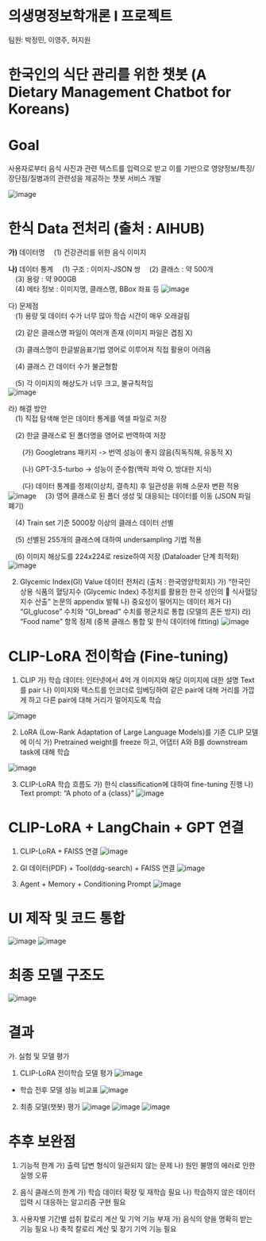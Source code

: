 # 의생명정보학개론 I 프로젝트
팀원: 박정민, 이영주, 허지원

# 한국인의 식단 관리를 위한 챗봇 (A Dietary Management Chatbot for Koreans)

# Goal 
사용자로부터 음식 사진과 관련 텍스트를 입력으로 받고 이를 기반으로 영양정보/특징/장단점/질병과의 관련성을 제공하는 챗봇 서비스 개발

![image](https://github.com/user-attachments/assets/3fe64bd7-bfef-4234-8f84-58d6b1a2e17f)


# 한식 Data 전처리 (출처 : AIHUB)

**가)** 데이터명
&emsp;(1) 건강관리를 위한 음식 이미지

**나)** 데이터 통계
&emsp;(1) 구조 : 이미지-JSON 쌍 
&emsp;(2) 클래스 : 약 500개  
&emsp;(3) 용량 : 약 900GB  
&emsp;(4) 메타 정보 : 이미지명, 클래스명, BBox 좌표 등
![image](https://github.com/user-attachments/assets/6922152b-3911-4cb5-b829-585aaffb3bd3)

다) 문제점<br>
&emsp;(1) 용량 및 데이터 수가 너무 많아 학습 시간이 매우 오래걸림<br>

&emsp;(2) 같은 클래스명 파일이 여러개 존재 (이미지 파일은 겹침 X)<br>

&emsp;(3) 클래스명이 한글발음표기법 영어로 이루어져 직접 활용이 어려움<br>

&emsp;(4) 클래스 간 데이터 수가 불균형함<br>

&emsp;(5) 각 이미지의 해상도가 너무 크고, 불규칙적임<br>
![image](https://github.com/user-attachments/assets/b5102f55-3537-4d38-85ca-471a25803919)

라) 해결 방안<br>
&emsp;(1) 직접 탐색해 얻은 데이터 통계를 엑셀 파일로 저장<br>
    
&emsp;(2) 한글 클래스로 된 폴더명을 영어로 번역하여 저장<br>
      
&emsp;&emsp;(가) Googletrans 패키지 -> 번역 성능이 좋지 않음(직독직해, 유동적 X)<br>
      		
&emsp;&emsp;(나) GPT-3.5-turbo -> 성능이 준수함(맥락 파악 O, 방대한 지식)<br>
      		
&emsp;&emsp;(다) 데이터 통계를 정제(이상치, 결측치) 후 일관성을 위해 소문자 변환 적용<br>
![image](https://github.com/user-attachments/assets/e03af950-fd08-4bfa-8a70-7e8137284dff)
&emsp;(3) 영어 클래스로 된 폴더 생성 및 대응되는 데이터를 이동 (JSON 파일 폐기)<br>
    
&emsp;(4) Train set 기준 5000장 이상의 클래스 데이터 선별 <br>
    
&emsp;(5) 선별된 255개의 클래스에 대하여 undersampling 기법 적용<br>
    
&emsp;(6) 이미지 해상도를 224x224로 resize하여 저장 (Dataloader 단계 최적화)<br>
![image](https://github.com/user-attachments/assets/ad97af32-8235-4fdb-87a4-431c81c7065f)

2) Glycemic Index(GI) Value 데이터 전처리 (출처 : 한국영양학회지)
  가) “한국인 상용 식품의 혈당지수 (Glycemic Index) 추정치를 활용한 한국 성인의         식사혈당지수 산출” 논문의 appendix 발췌
  나) 중요성이 떨어지는 데이터 제거
  다) “GI_glucose” 수치와 “GI_bread” 수치를 평균치로 통합 (모델의 혼돈 방지)
  라) “Food name” 항목 정제 (중복 클래스 통합 및 한식 데이터에 fitting)
![image](https://github.com/user-attachments/assets/9cbb1708-77c5-4c05-86eb-176301b1d6c0)

# CLIP-LoRA 전이학습 (Fine-tuning)
1) CLIP 
  가) 학습 데이터: 인터넷에서 4억 개 이미지와 해당 이미지에 대한 설명 Text를 pair
  나) 이미지와 텍스트를 인코더로 임베딩하여 같은 pair에 대해 거리를 가깝게 하고
            다른 pair에 대해 거리가 멀어지도록 학습

![image](https://github.com/user-attachments/assets/641dc6aa-d9f3-4537-bd82-00aa8748c849)

2) LoRA (Low-Rank Adaptation of Large Language Models)를 기존 CLIP 모델에 이식
  가) Pretrained weight를 freeze 하고, 어댑터 A와 B를 downstream task에 대해 학습

![image](https://github.com/user-attachments/assets/0fa61a21-c1b3-4dae-ba08-c8acf78e7483)

3) CLIP-LoRA 학습 흐름도
  가) 한식 classification에 대하여 fine-tuning 진행
  나) Text prompt: “A photo of a {class}” 
![image](https://github.com/user-attachments/assets/c397392d-75f2-46a4-8098-3cf78f90a294)

# CLIP-LoRA + LangChain + GPT 연결
1) CLIP-LoRA + FAISS 연결
![image](https://github.com/user-attachments/assets/2168da53-507f-40f3-952d-11e74c4de849)

2) GI 데이터(PDF) + Tool(ddg-search) + FAISS 연결
![image](https://github.com/user-attachments/assets/890047a8-973a-4f00-a802-153da20f39f5)

3) Agent + Memory + Conditioning Prompt
![image](https://github.com/user-attachments/assets/e12da896-e3ab-43db-9776-77429c179ffa)

# UI 제작 및 코드 통합
![image](https://github.com/user-attachments/assets/598dd0ed-3950-4300-9a63-cfa98009ab89)
![image](https://github.com/user-attachments/assets/4b2ba188-0d3b-4802-acc2-207799f169b4)

# 최종 모델 구조도
![image](https://github.com/user-attachments/assets/35f1ab98-c492-49f7-8373-2738f576f225)

# 결과
가. 실험 및 모델 평가
1) CLIP-LoRA 전이학습 모델 평가
![image](https://github.com/user-attachments/assets/e1f1c279-152b-43cb-beb8-866b2d279d09)

- 학습 전후 모델 성능 비교표
![image](https://github.com/user-attachments/assets/5cd93cba-9eeb-4061-bdac-235f9a6ceed2)



2) 최종 모델(챗봇) 평가
![image](https://github.com/user-attachments/assets/65eb5d61-7af2-4130-8386-aca7d3482e1e)
![image](https://github.com/user-attachments/assets/f99c86b1-30b6-4b75-bf4a-4f470eae3df8)
![image](https://github.com/user-attachments/assets/ae5330ed-7bec-4a73-b3cc-bfd9cb88c9c3)

# 추후 보완점
1) 기능적 한계
  가) 출력 답변 형식이 일관되지 않는 문제
  나) 원인 불명의 에러로 인한 실행 오류

2) 음식 클래스의 한계
  가) 학습 데이터 확장 및 재학습 필요
  나) 학습하지 않은 데이터 입력 시 대응하는 알고리즘 구현 필요

3) 사용자별 기간별 섭취 칼로리 계산 및 기억 기능 부재
  가) 음식의 양을 명확히 받는 기능 필요
  나) 축적 칼로리 계산 및 장기 기억 기능 필요


